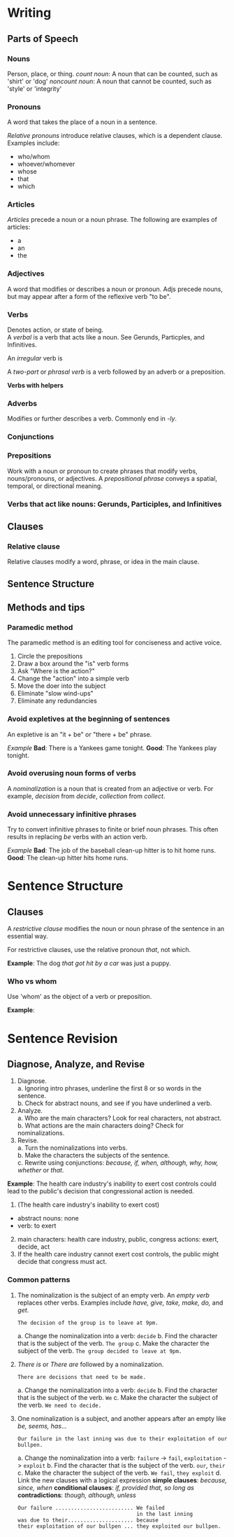 # Writing

## Parts of Speech

### Nouns
Person, place, or thing.
*count noun*: A noun that can be counted, such as 'shirt' or 'dog'
*noncount noun*: A noun that cannot be counted, such as 'style' or 'integrity'

### Pronouns
A word that takes the place of a noun in a sentence.

*Relative pronouns* introduce relative clauses, which is a dependent clause. Examples include:
- who/whom
- whoever/whomever
- whose
- that
- which

### Articles
*Articles* precede a noun or a noun phrase. The following are examples of articles:
- a
- an
- the

### Adjectives
A word that modifies or describes a noun or pronoun. Adjs precede nouns, but may appear after a form of the reflexive verb "to be".

### Verbs
Denotes action, or state of being.  
A *verbal* is a verb that acts like a noun. See Gerunds, Particples, and Infinitives.  

An *irregular* verb is 

A *two-part* or *phrasal verb* is a verb followed by an adverb or a preposition. 

**Verbs with helpers** 

### Adverbs
Modifies or further describes a verb. Commonly end in *-ly*. 

### Conjunctions

### Prepositions
Work with a noun or pronoun to create phrases that modify verbs, nouns/pronouns, or adjectives. A *prepositional phrase* conveys a spatial, temporal, or directional meaning.

### Verbs that act like nouns: Gerunds, Participles, and Infinitives

## Clauses
### Relative clause
Relative clauses modify a word, phrase, or idea in the main clause.

## Sentence Structure

## Methods and tips

### Paramedic method

The paramedic method is an editing tool for conciseness and active voice.

1. Circle the prepositions
2. Draw a box around the "is" verb forms
3. Ask "Where is the action?"
4. Change the "action" into a simple verb
5. Move the doer into the subject
6. Eliminate "slow wind-ups"
7. Eliminate any redundancies

### Avoid expletives at the beginning of sentences

An expletive is an "it + be" or "there + be" phrase.

*Example*
**Bad**: There is a Yankees game tonight.
**Good**: The Yankees play tonight.

### Avoid overusing noun forms of verbs

A *nominalization* is a noun that is created from an adjective or verb. For example, *decision* from *decide*, *collection* from *collect*.

### Avoid unnecessary infinitive phrases

Try to convert infinitive phrases to finite or brief noun phrases. This often results in replacing *be* verbs with an action verb.

*Example*
**Bad**: The job of the baseball clean-up hitter is to hit home runs.
**Good**: The clean-up hitter hits home runs.

# Sentence Structure

## Clauses
A _restrictive clause_ modifies the noun or noun phrase of the sentence in an essential way.

For restrictive clauses, use the relative pronoun _that_, not which.

**Example**: The dog _that got hit by a car_ was just a puppy.

### Who vs whom

Use 'whom' as the object of a verb or preposition.

**Example**: 

# Sentence Revision

## Diagnose, Analyze, and Revise

1. Diagnose.  
   a. Ignoring intro phrases, underline the first 8 or so words in the sentence.  
   b. Check for abstract nouns, and see if you have underlined a verb.  
2. Analyze.  
   a. Who are the main characters? Look for real characters, not abstract.  
   b. What actions are the main characters doing? Check for nominalizations.
3. Revise.  
   a. Turn the nominalizations into verbs.  
   b. Make the characters the subjects of the sentence.  
   c. Rewrite using conjunctions: _because, if, when, although, why, how, whether_ or _that_.  

**Example**: The health care industry's inability to exert cost controls could lead to the public's decision that congressional action is needed.
1. (The health care industry's inability to exert cost)
  - abstract nouns: none
  - verb: to exert
2. main characters: health care industry, public, congress
   actions: exert, decide, act
3. If the health care industry cannot exert cost controls, the public might decide that congress must act. 

### Common patterns

1. The nominalization is the subject of an empty verb.
An _empty verb_ replaces other verbs. Examples include _have, give, take, make, do,_ and _get_.
   ```
   The decision of the group is to leave at 9pm.
   ```
   a. Change the nominalization into a verb:
     `decide`
   b. Find the character that is the subject of the verb.
     `The group`
   c. Make the character the subject of the verb.
     `The group decided to leave at 9pm.`

2. _There is_ or _There are_ followed by a nominalization.
   ```
   There are decisions that need to be made.
   ```
   a. Change the nominalization into a verb:
     `decide`
   b. Find the character that is the subject of the verb.
     `We` 
   c. Make the character the subject of the verb.
     `We need to decide.`

3. One nominalization is a subject, and another appears after an empty like _be, seems, has_...
   ```
   Our failure in the last inning was due to their exploitation of our bullpen.
   ```
   a. Change the nominalization into a verb:
     `failure` -> `fail`, `exploitation` -> `exploit`
   b. Find the character that is the subject of the verb.
     `our`, `their`
   c. Make the character the subject of the verb.
     `We fail`, `they exploit`
   d. Link the new clauses with a logical expression
     **simple clauses**: _because, since, when_
     **conditional clauses**: _if, provided that, so long as_
     **contradictions**: _though, although, unless_
     ```
     Our failure ......................... We failed
                                           in the last inning
     was due to their..................... because
     their exploitation of our bullpen ... they exploited our bullpen.
     ```
